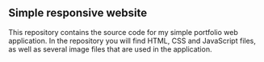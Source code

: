 ## Simple responsive website
This repository contains the source code for my simple portfolio web application.
In the repository you will find HTML, CSS and JavaScript files, as well as several image files that are used in the application.
